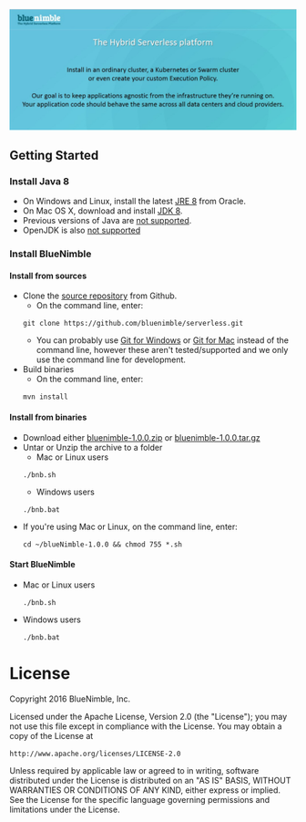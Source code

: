 [![The Hybrid Serverless Platform](./assets/images/bluenimble-main.jpg)](https://www.bluenimble.com)

## Getting Started

### Install Java 8
 * On Windows and Linux, install the latest [JRE 8](http://www.oracle.com/technetwork/java/javase/downloads) from Oracle. 
 * On Mac OS X, download and install [JDK 8](http://www.oracle.com/technetwork/java/javase/downloads). 
 * Previous versions of Java are [not supported](https://github.com/processing/processing/wiki/Supported-Platforms#java-versions).
 * OpenJDK is also [not supported](https://github.com/processing/processing/wiki/Supported-Platforms#linux)

### Install BlueNimble
#### Install from sources
* Clone the [source repository](http://github.com/bluenimble/serverless) from Github. 
    * On the command line, enter:
    ````
    git clone https://github.com/bluenimble/serverless.git
    ````
    * You can probably use [Git for Windows](http://windows.github.com/) or [Git for Mac](http://mac.github.com/) instead of the command line, however these aren't tested/supported and we only use the command line for development.
* Build binaries
    * On the command line, enter:
    ````
    mvn install
    ````
#### Install from binaries
* Download either [bluenimble-1.0.0.zip](https://blueNimble-1.0.0) or [bluenimble-1.0.0.tar.gz](https://blueNimble-1.0.0)
* Untar or Unzip the archive to a folder
   * Mac or Linux users
    ````
    ./bnb.sh
    ````
   * Windows users
    ````
    ./bnb.bat
    ````
* If you're using Mac or Linux, on the command line, enter:
    ````
    cd ~/blueNimble-1.0.0 && chmod 755 *.sh
    ````
#### Start BlueNimble
* Mac or Linux users
    ````
    ./bnb.sh
    ````
* Windows users
    ````
    ./bnb.bat
    ````

License
=======
Copyright 2016 BlueNimble, Inc.

Licensed under the Apache License, Version 2.0 (the "License");
you may not use this file except in compliance with the License.
You may obtain a copy of the License at

    http://www.apache.org/licenses/LICENSE-2.0

Unless required by applicable law or agreed to in writing, software
distributed under the License is distributed on an "AS IS" BASIS,
WITHOUT WARRANTIES OR CONDITIONS OF ANY KIND, either express or implied.
See the License for the specific language governing permissions and
limitations under the License.
